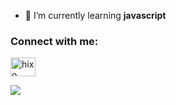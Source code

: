  - 🌱 I’m currently learning **javascript**

<h3 align="left">Connect with me:</h3>
<p align="left">
<a href="https://www.youtube.com/c/hixo" target="blank"><img align="center" src="https://raw.githubusercontent.com/rahuldkjain/github-profile-readme-generator/master/src/images/icons/Social/youtube.svg" alt="hixo" height="30" width="40" /></a>
</p>


![](https://discord.c99.nl/widget/theme-1/764437905295802370.png)
